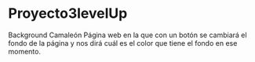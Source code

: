 # Proyecto3levelUp
Background Camaleón
Página web en la que con un botón se cambiará el fondo de la página y nos dirá cuál es el color que tiene el fondo en ese momento.
